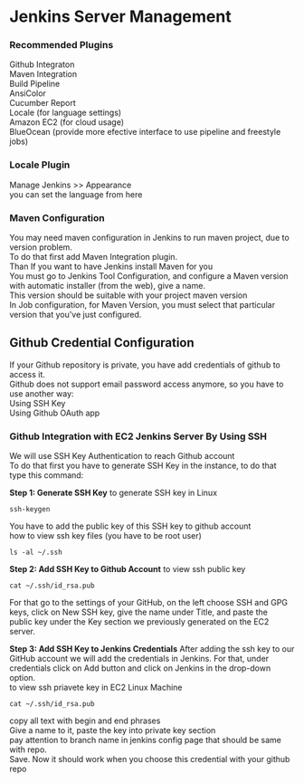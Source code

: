 ﻿# Jenkins Server Management

### Recommended Plugins

Github Integraton  
Maven Integration  
Build Pipeline  
AnsiColor  
Cucumber Report  
Locale (for language settings)  
Amazon EC2 (for cloud usage)  
BlueOcean	(provide more efective interface to use pipeline and freestyle jobs)  

### Locale Plugin
Manage Jenkins >> Appearance  
you can set the language from here  

### Maven Configuration
You may need maven configuration in Jenkins to run maven project, due to version problem.  
To do that first add Maven Integration plugin.  
Than If you want to have Jenkins install Maven for you  
You must go to Jenkins Tool Configuration, and configure a Maven version with automatic installer (from the web), give a name.  
This version should be suitable with your project maven version  
In Job configuration, for Maven Version, you must select that particular version that you've just configured.  

## Github Credential Configuration  

If your Github repository is private, you have add credentials of github to access it.  
Github does not support email password access anymore, so you have to use another way:  
Using SSH Key  
Using Github OAuth app  


### Github Integration with EC2 Jenkins Server By Using SSH
We will use SSH Key Authentication to reach Github account  
To do that first you have to generate SSH Key in the instance, to do that type this command:  

**Step 1: Generate SSH Key**
to generate SSH key in Linux 
``` 
ssh-keygen
```
You have to add the public key of this SSH key to github account  
how to view ssh key files (you have to be root user)  
```
ls -al ~/.ssh
```
**Step 2: Add SSH Key to Github Account**
to view ssh public key  
```
cat ~/.ssh/id_rsa.pub
```
For that go to the settings of your GitHub, on the left choose SSH and GPG keys, click on New SSH key, give the name under Title, and paste the  
public key under the Key section we previously generated on the EC2 server.  

**Step 3: Add SSH Key to Jenkins Credentials**
After adding the ssh key to our GitHub account we will add the credentials in Jenkins. For that, under credentials click on Add button and click on Jenkins in the drop-down option.  
to view ssh priavete key in EC2 Linux Machine  
```
cat ~/.ssh/id_rsa.pub
```
copy all text with begin and end phrases  
Give a name to it, paste the key into private key section  
pay attention to branch name in jenkins config page that should be same with repo.  
Save. Now it should work when you choose this credential with your github repo  


